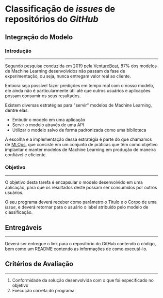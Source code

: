 # Classificação de _issues_ de repositórios do _GitHub_

## Integração do Modelo

### Introdução
<hr>

Segundo pesquisa conduzida em 2019 pela [VentureBeat](https://venturebeat.com/2019/07/19/why-do-87-of-data-science-projects-never-make-it-into-production/), 87% dos modelos de Machine Learning desenvolvidos não passam da fase de experimentação, ou seja, nunca entregam valor real ao cliente. 

Embora seja possível fazer predições em tempo real com o nosso modelo, ele ainda não é particularmente útil até que outros usuários e aplicações possam consumir os seus resultados. 

Existem diversas estratégias para "servir" modelos de Machine Learning, dentre elas:
* Embutir o modelo em uma aplicação
* Servir o modelo através de uma API
* Utilizar o modelo salvo de forma padronizada como uma biblioteca

A escolha e a implementação dessa estratégia é parte do que chamamos de [MLOps](https://towardsdatascience.com/what-is-mlops-everything-you-must-know-to-get-started-523f2d0b8bd8), que consiste em um conjunto de práticas que têm como objetivo implantar e manter modelos de Machine Learning em produção de maneira confiável e eficiente. 

### Objetivo
<hr>

O objetivo desta tarefa é encapsular o modelo desenvolvido em uma aplicação, para que os resultados deste possam ser consumidos por outros usuários.

O seu programa deverá receber como parâmetro o Título e o Corpo de uma _issue_, e deverá retornar para o usuário o label atribuído pelo modelo de classificação.

## Entregáveis
<hr>

Deverá ser entregue o link para o repositório do GitHub contendo o código, bem como um README contendo as informações de como executá-lo.

## Critérios de Avaliação
<hr>

1. Conformidade da solução desenvolvida com o que foi especificado no objetivo
2. Execução correta do programa
